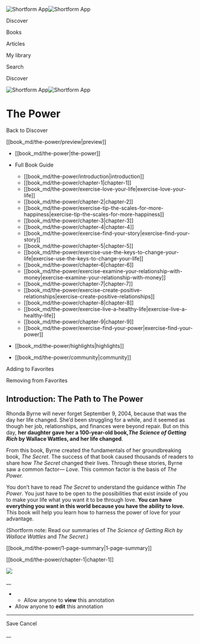 ![Shortform App](/img/logo.36a2399e.svg)![Shortform App](/img/logo-dark.70c1b072.svg)

Discover

Books

Articles

My library

Search

Discover

![Shortform App](/img/logo.36a2399e.svg)![Shortform App](/img/logo-dark.70c1b072.svg)

# The Power

Back to Discover

[[book_md/the-power/preview|preview]]

  * [[book_md/the-power|the-power]]
  * Full Book Guide

    * [[book_md/the-power/introduction|introduction]]
    * [[book_md/the-power/chapter-1|chapter-1]]
    * [[book_md/the-power/exercise-love-your-life|exercise-love-your-life]]
    * [[book_md/the-power/chapter-2|chapter-2]]
    * [[book_md/the-power/exercise-tip-the-scales-for-more-happiness|exercise-tip-the-scales-for-more-happiness]]
    * [[book_md/the-power/chapter-3|chapter-3]]
    * [[book_md/the-power/chapter-4|chapter-4]]
    * [[book_md/the-power/exercise-find-your-story|exercise-find-your-story]]
    * [[book_md/the-power/chapter-5|chapter-5]]
    * [[book_md/the-power/exercise-use-the-keys-to-change-your-life|exercise-use-the-keys-to-change-your-life]]
    * [[book_md/the-power/chapter-6|chapter-6]]
    * [[book_md/the-power/exercise-examine-your-relationship-with-money|exercise-examine-your-relationship-with-money]]
    * [[book_md/the-power/chapter-7|chapter-7]]
    * [[book_md/the-power/exercise-create-positive-relationships|exercise-create-positive-relationships]]
    * [[book_md/the-power/chapter-8|chapter-8]]
    * [[book_md/the-power/exercise-live-a-healthy-life|exercise-live-a-healthy-life]]
    * [[book_md/the-power/chapter-9|chapter-9]]
    * [[book_md/the-power/exercise-find-your-power|exercise-find-your-power]]
  * [[book_md/the-power/highlights|highlights]]
  * [[book_md/the-power/community|community]]



Adding to Favorites 

Removing from Favorites 

## Introduction: The Path to The Power

Rhonda Byrne will never forget September 9, 2004, because that was the day her life changed. She’d been struggling for a while, and it seemed as though her job, relationships, and finances were beyond repair. But on this day, **her daughter gave her a 100-year-old book,_The Science of Getting Rich_ by Wallace Wattles, and her life changed**.

From this book, Byrne created the fundamentals of her groundbreaking book, _The Secret_. The success of that book caused thousands of readers to share how _The Secret_ changed their lives. Through these stories, Byrne saw a common factor— _Love_. This common factor is the basis of _The Power._

You don’t have to read _The Secret_ to understand the guidance within _The Power_. You just have to be open to the possibilities that exist inside of you to make your life what you want it to be through love. **You can have everything you want in this world because you have the ability to love.** This book will help you learn how to harness the power of love for your advantage.

(Shortform note: Read our summaries of _The Science of Getting Rich by Wallace Wattles_ and _The Secret_.)

[[book_md/the-power/1-page-summary|1-page-summary]]

[[book_md/the-power/chapter-1|chapter-1]]

![](https://bat.bing.com/action/0?ti=56018282&Ver=2&mid=b68ba95b-0ab7-40b9-9cf4-efdf504a7e72&sid=1711133063fa11eebdec89a8b8ae3bbc&vid=171147a063fa11eea7440fcfeb230d96&vids=0&msclkid=N&pi=0&lg=en-US&sw=800&sh=600&sc=24&nwd=1&tl=Shortform%20%7C%20Book&p=https%3A%2F%2Fwww.shortform.com%2Fapp%2Fbook%2Fthe-power%2Fintroduction&r=&lt=356&evt=pageLoad&sv=1&rn=361949)

__

  *   * Allow anyone to **view** this annotation
  * Allow anyone to **edit** this annotation



* * *

Save Cancel

__



